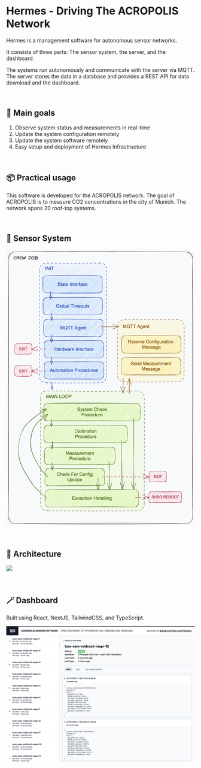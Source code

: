 # Hermes - Driving The ACROPOLIS Network

Hermes is a management software for autonomous sensor networks. 

It consists of three parts: The sensor system, the server, and the dashboard.

The systems run autonomously and communicate with the server via MQTT. The server stores the data in a database and provides a REST API for data download and the dashboard.

<br/>

## 🎯 Main goals

1. Observe system status and measurements in real-time
2. Update the system configuration remotely
3. Update the system software remotely
4. Easy setup and deployment of Hermes Infrastructure

<br/>

## 📦 Practical usage

This software is developed for the ACROPOLIS network. The goal of ACROPOLIS is to measure CO2 concentrations in the city of Munich. The network spans 20 roof-top systems.

<br/>

## 🔨 Sensor System

![](docs/hermes-main-py.png)

<br/>

## 🔨 Architecture

![](docs/schema.png)

<br/>

## 🪄 Dashboard

Built using React, NextJS, TailwindCSS, and TypeScript.

![](docs/hermes-dashboard-demo-1.png)

